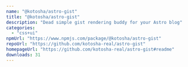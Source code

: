 ```yaml
---
name: "@kotosha/astro-gist"
title: "@kotosha/astro-gist"
description: "Dead simple gist rendering buddy for your Astro blog"
categories:
  - "css+ui"
npmUrl: "https://www.npmjs.com/package/@kotosha/astro-gist"
repoUrl: "https://github.com/kotosha-real/astro-gist"
homepageUrl: "https://github.com/kotosha-real/astro-gist#readme"
downloads: 31
---
```

